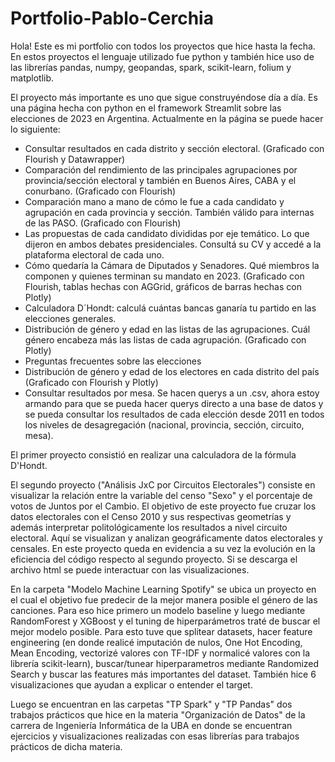 # Portfolio-Pablo-Cerchia
Hola! Este es mi portfolio con todos los proyectos que hice hasta la fecha. En estos proyectos el lenguaje utilizado fue python y también hice uso de las librerías pandas, numpy, geopandas, spark, scikit-learn, folium y matplotlib. 

El proyecto más importante es uno que sigue construyéndose día a día. Es una página hecha con python en el framework Streamlit sobre las elecciones de 2023 en Argentina. Actualmente en la página se puede hacer lo siguiente:

- Consultar resultados en cada distrito y sección electoral. (Graficado con Flourish y Datawrapper)
- Comparación del rendimiento de las principales agrupaciones por provincia/sección electoral y también en Buenos Aires, CABA y el conurbano. (Graficado con Flourish)
- Comparación mano a mano de cómo le fue a cada candidato y agrupación en cada provincia y sección. También válido para internas de las PASO. (Graficado con Flourish)
- Las propuestas de cada candidato divididas por eje temático. Lo que dijeron en ambos debates presidenciales. Consultá su CV y accedé a la plataforma electoral de cada uno.
- Cómo quedaría la Cámara de Diputados y Senadores. Qué miembros la componen y quienes terminan su mandato en 2023. (Graficado con Flourish, tablas hechas con AGGrid, gráficos de barras hechas con Plotly)
- Calculadora D´Hondt: calculá cuántas bancas ganaría tu partido en las elecciones generales.
- Distribución de género y edad en las listas de las agrupaciones. Cuál género encabeza más las listas de cada agrupación. (Graficado con Plotly)
- Preguntas frecuentes sobre las elecciones 
- Distribución de género y edad de los electores en cada distrito del país (Graficado con Flourish y Plotly)
- Consultar resultados por mesa. Se hacen querys a un .csv, ahora estoy armando para que se pueda hacer querys directo a una base de datos y se pueda consultar los resultados de cada elección desde 2011 en todos los niveles de desagregación (nacional, provincia, sección, circuito, mesa). 

El primer proyecto consistió en realizar una calculadora de la fórmula D'Hondt.

El segundo proyecto ("Análisis JxC por Circuitos Electorales") consiste en visualizar la relación entre la variable del censo "Sexo" y el porcentaje de votos de Juntos por el Cambio. El objetivo de este proyecto fue cruzar los datos electorales con el Censo 2010 y sus respectivas geometrías y además interpretar politológicamente los resultados a nivel circuito electoral. Aquí se visualizan y analizan geográficamente datos electorales y censales. En este proyecto queda en evidencia a su vez la evolución en la eficiencia del código respecto al segundo proyecto. Si se descarga el archivo html se puede interactuar con las visualizaciones. 

En la carpeta "Modelo Machine Learning Spotify" se ubica un proyecto en el cual el objetivo fue predecir de la mejor manera posible el género de las canciones. Para eso hice primero un modelo baseline y luego mediante RandomForest y XGBoost y el tuning de hiperparámetros traté de buscar el mejor modelo posible. Para esto tuve que splitear datasets, hacer feature engineering (en donde realicé imputación de nulos, One Hot Encoding, Mean Encoding, vectorizé valores con TF-IDF y normalicé valores con la librería scikit-learn), buscar/tunear hiperparametros mediante Randomized Search y buscar las features más importantes del dataset. También hice 6 visualizaciones que ayudan a explicar o entender el target.

Luego se encuentran en las carpetas "TP Spark" y "TP Pandas" dos trabajos prácticos que hice en la materia "Organización de Datos" de la carrera de Ingeniería Informática de la UBA en donde se encuentran ejercicios y visualizaciones realizadas con esas librerías para trabajos prácticos de dicha materia. 



